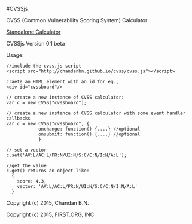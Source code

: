 #CVSSjs

CVSS (Common Vulnerability Scoring System) Calculator

<a href="http://chandanbn.github.io/cvss">Standalone Calculator</a>

CVSSjs Version 0.1 beta

Usage:

    //include the cvss.js script 
    <script src="http://chandanbn.github.io/cvss/cvss.js"></script>
    
    craete an HTML element with an id for eg.,
    <div id="cvssboard"/>
    
    // create a new instance of CVSS calculator:
    var c = new CVSS("cvssboard");

    // create a new instance of CVSS calculator with some event handler callbacks
    var c = new CVSS("cvssboard", {
                onchange: function() {....} //optional
                onsubmit: function() {....} //optional
                }
                
    // set a vector
    c.set('AV:L/AC:L/PR:N/UI:N/S:C/C:N/I:N/A:L');
    
    //get the value
    c.get() returns an object like:
      {
        score: 4.3,
        vector: 'AV:L/AC:L/PR:N/UI:N/S:C/C:N/I:N/A:L'
      }


Copyright (c) 2015, Chandan B.N.

Copyright (c) 2015, FIRST.ORG, INC
